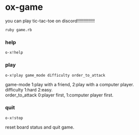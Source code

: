 # ox-game
you can play tic-tac-toe on discord!!!!!!!!!!!!!!

`ruby game.rb`

### help
`o-x!help`

### play
`o-x!play game_mode difficulty order_to_attack`

game-mode 1:play with a friend, 2:play with a computer player.  
difficulty 1:hard 2:easy.  
order_to_attack 0:player first, 1:computer player first.  

### quit
`o-x!stop`

reset board status and quit game.
